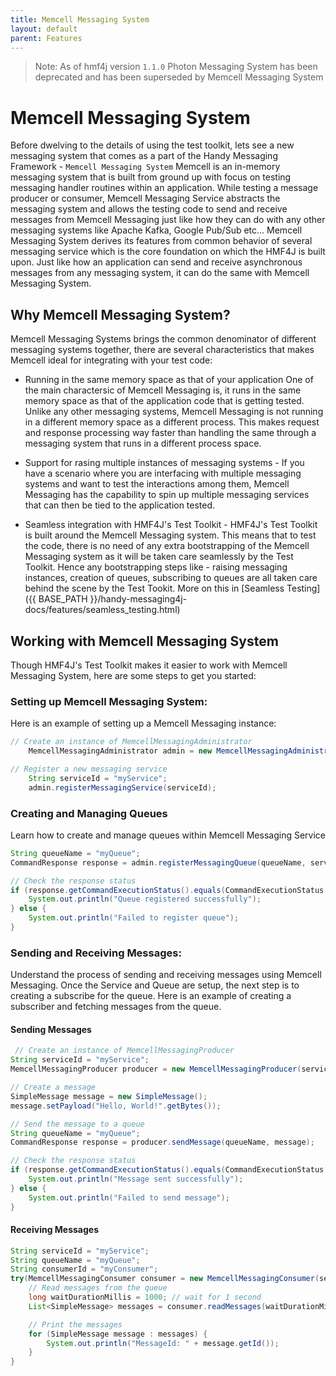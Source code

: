 ```yaml
---
title: Memcell Messaging System
layout: default
parent: Features
---
```


> Note: As of hmf4j version `1.1.0` Photon Messaging System has been deprecated and has been superseded by Memcell Messaging System

# Memcell Messaging System
Before dwelving to the details of using the test toolkit, lets see a new messaging system that comes as a part of the Handy Messaging Framework - `Memcell Messaging System`
Memcell is an in-memory messaging system that is built from ground up with focus on testing messaging handler routines within an application. While testing a message producer or consumer, Memcell Messaging Service abstracts the messaging system and allows the testing code to send and receive messages from Memcell Messaging just like how they can do with any other messaging systems like Apache Kafka, Google Pub/Sub etc...
Memcell Messaging System derives its features from common behavior of several messaging service which is the core foundation on which the HMF4J is built upon. Just like how an application can send and receive asynchronous messages from any messaging system, it can do the same with Memcell Messaging System.

## Why Memcell Messaging System?
Memcell Messaging Systems brings the common denominator of different messaging systems together, there are several characteristics that makes Memcell ideal for integrating with your test code:
- Running in the same memory space as that of your application
 One of the main charactersic of Memcell Messaging is, it runs in the same memory space as that of the application code that is getting tested. Unlike any other messaging systems, Memcell Messaging is not running in a different memory space as a different process. This makes request and response processing way faster than handling the same through a messaging system that runs in a different process space.

- Support for rasing multiple instances of messaging systems - If you have a scenario where you are interfacing with multiple messaging systems and want to test the interactions among them, Memcell Messaging has the capability to spin up multiple messaging services that can then be tied to the application tested.

- Seamless integration with HMF4J's Test Toolkit - HMF4J's Test Toolkit is built around the Memcell Messaging system. This means that to test the code, there is no need of any extra bootstrapping of the Memcell Messaging system as it will be taken care seamlessly by the Test Toolkit. Hence any bootstrapping steps like - raising messaging instances, creation of queues, subscribing to queues are all taken care behind the scene by the Test Tookit. More on this in [Seamless Testing]({{ BASE_PATH }}/handy-messaging4j-docs/features/seamless_testing.html)

## Working with Memcell Messaging System
Though HMF4J's Test Toolkit makes it easier to work with Memcell Messaging System, here are some steps to get you started:

### Setting up Memcell Messaging System: 

Here is an example of setting up a Memcell Messaging instance:

```java
// Create an instance of MemcellMessagingAdministrator
    MemcellMessagingAdministrator admin = new MemcellMessagingAdministrator();

// Register a new messaging service
    String serviceId = "myService";
    admin.registerMessagingService(serviceId);
```

### Creating and Managing Queues
Learn how to create and manage queues within Memcell Messaging Service

```java
String queueName = "myQueue";
CommandResponse response = admin.registerMessagingQueue(queueName, serviceId);

// Check the response status
if (response.getCommandExecutionStatus().equals(CommandExecutionStatus.SUCCESS)) {
    System.out.println("Queue registered successfully");
} else {
    System.out.println("Failed to register queue");
}
```

### Sending and Receiving Messages: 
 Understand the process of sending and receiving messages using Memcell Messaging. Once the Service and Queue are setup, the next step is to creating a subscribe for the queue. Here is an example of creating a subscriber and fetching messages from the queue.

#### Sending Messages

```java
 // Create an instance of MemcellMessagingProducer
String serviceId = "myService";
MemcellMessagingProducer producer = new MemcellMessagingProducer(serviceId);

// Create a message
SimpleMessage message = new SimpleMessage();
message.setPayload("Hello, World!".getBytes());

// Send the message to a queue
String queueName = "myQueue";
CommandResponse response = producer.sendMessage(queueName, message);

// Check the response status
if (response.getCommandExecutionStatus().equals(CommandExecutionStatus.SUCCESS)) {
    System.out.println("Message sent successfully");
} else {
    System.out.println("Failed to send message");
}
```


#### Receiving Messages

```java
String serviceId = "myService";
String queueName = "myQueue";
String consumerId = "myConsumer";
try(MemcellMessagingConsumer consumer = new MemcellMessagingConsumer(serviceId, queueName, consumerId, SimpleMessage.class)){
    // Read messages from the queue
    long waitDurationMillis = 1000; // wait for 1 second
    List<SimpleMessage> messages = consumer.readMessages(waitDurationMillis);

    // Print the messages
    for (SimpleMessage message : messages) {
        System.out.println("MessageId: " + message.getId());
    }
}
```